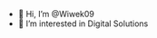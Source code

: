 - 👋 Hi, I’m @Wiwek09
- 👀 I’m interested in Digital Solutions



<!---
Wiwek09/Wiwek09 is a ✨ special ✨ repository because its `README.md` (this file) appears on your GitHub profile.
You can click the Preview link to take a look at your changes.
--->
